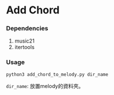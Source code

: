 # Add Chord

### Dependencies
1. music21
2. itertools

### Usage

```
python3 add_chord_to_melody.py dir_name
```
```dir_name```: 放置melody的資料夾。